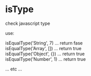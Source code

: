 # isType
check javascript type

use:

isEqualType('String', 7)   ... return fase <br />
isEqualType('Array', []) ...  return true  <br />
isEqualType('Object', {}) ...  return true<br />
isEqualType('Number', 1)  ... return true<br />

... etc ...
